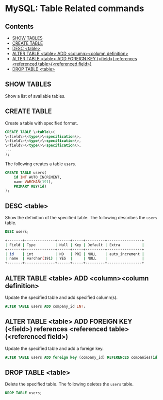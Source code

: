 MySQL: Table Related commands
================================

## Contents

  - [SHOW TABLES](#show-tables)
  - [CREATE TABLE](#create-table)
  - [DESC \<table\>](#desc-table)
  - [ALTER TABLE \<table\> ADD \<column\>\<column definition\>](#alter-table-table-add-column-column-definition)
  - [ALTER TABLE \<table\> ADD FOREIGN KEY (\<field\>) references \<referenced table\>(\<referenced field\>)](#alter-table-table-add-foreign-key-field-references-referenced-tablereferenced-field)
  - [DROP TABLE \<table\>](#drop-table-table)

## SHOW TABLES

Show a list of available tables.

## CREATE TABLE

Create a table with specified format.

```sql
CREATE TABLE \<table\>(
\<field\>\<type\>\<specification\>,
\<field\>\<type\>\<specification\>,
\<field\>\<type\>\<specification\>,
...
);
```

The following creates a table `users`.

```sql
CREATE TABLE users(
    id INT AUTO_INCREMENT,
    name VARCHAR(191),
    PRIMARY KEY(id)
);
```

## DESC \<table\>

Show the definition of the specified table.
The following describes the `users` table.

```sql
DESC users;
```
```bash
+-------+--------------+------+-----+---------+----------------+
| Field | Type         | Null | Key | Default | Extra          |
+-------+--------------+------+-----+---------+----------------+
| id    | int          | NO   | PRI | NULL    | auto_increment |
| name  | varchar(191) | YES  |     | NULL    |                |
+-------+--------------+------+-----+---------+----------------+
```

## ALTER TABLE \<table\> ADD \<column\>\<column definition\>

Update the specified table and add specified column(s).

```sql
ALTER TABLE users ADD company_id INT;
```

## ALTER TABLE \<table\> ADD FOREIGN KEY (\<field\>) references \<referenced table\>(\<referenced field\>)

Update the specified table and add a foreign key.

```sql
ALTER TABLE users ADD foreign key (company_id) REFERENCES companies(id);
```

## DROP TABLE \<table\>

Delete the specified table.
The following deletes the `users` table.

```sql
DROP TABLE users;
```

